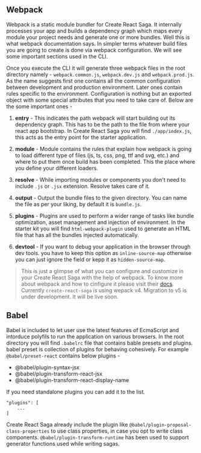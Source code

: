 ## Webpack

Webpack is a static module bundler for Create React Saga. It internally processes your app and builds a dependency graph which maps every module your project needs and generate one or more bundles. Well this is what webpack documentation says. In simpler terms whatever build files you are going to create is done via webpack configuration. We will see some important sections used in the CLI.

Once you execute the CLI it will generate three webpack files in the root directory namely - `webpack.common.js`, `webpack.dev.js` and `webpack.prod.js`. As the name suggests first one contains all the common configuration between development and production environment. Later ones contain rules specific to the environment. Configuration is nothing but an exported object with some special attributes that you need to take care of. Below are the some important ones -

1. **entry** -
This indicates the path webpack will start building out its dependency graph. This has to be the path to the file from where your react app bootstrap. In Create React Saga you will find `./app/index.js`, this acts as the entry point for the starter application.

2. **module** -
Module contains the rules that explain how webpack is going to load different type of files (js, ts, css, png, ttf and svg, etc.) and where to put them once build has been completed. This the place where you define your different loaders.

3. **resolve** -
While importing modules or components you don't need to include `.js` or `.jsx` extension. Resolve takes care of it.

4. **output** -
Output the bundle files to the given directory. You can name the file as per your liking, by default it is `bundle.js`.

5. **plugins** -
Plugins are used to perform a wider range of tasks like bundle optimization, asset management and injection of environment. In the starter kit you will find `html-webpack-plugin` used to generate an HTML file that has all the bundles injected automatically.

6. **devtool** - 
If you want to debug your application in the browser through dev tools. you have to keep this option as `inline-source-map` otherwise you can just ignore the field or kepp it as `hidden-source-map`.

> This is just a glimpse of what you can configure and customize in your Create React Saga with the help of webpack. To know more about webpack and how to cinfigure it please visit their [docs](https://v4.webpack.js.org/concepts/). Currently `create-react-saga` is using wepack v4. Migration to v5 is under development. It will be live soon.

## Babel
Babel is included to let user use the latest features of EcmaScript and intorduce polyfils to run the application on various browsers. In the root directory you will find `.babelrc` file that contains bable presets and plugins. babel preset is collection of plugins for behaving cohesively. For example `@babel/preset-react` contains below plugins -
- @babel/plugin-syntax-jsx
- @babel/plugin-transform-react-jsx
- @babel/plugin-transform-react-display-name

If you need standalone plugins you can add it to the list.

```
"plugins": [
    ...
]
```
Create React Saga already include the plugin like `@babel/plugin-proposal-class-properties` to use class properties, in case you opt to write class components. `@babel/plugin-transform-runtime` has been used to support generator functions used while writing sagas.